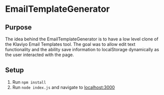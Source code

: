 # EmailTemplateGenerator

## Purpose
The idea behind the EmailTemplateGenerator is to have a low level clone of the Klaviyo Email Templates tool.  The goal was to allow edit text functionality and the ability save information to localStorage dynamically as the user interacted with the page.

## Setup
1. Run `npm install`
2. Run `node index.js` and navigate to [localhost:3000](http://localhost:3000)
